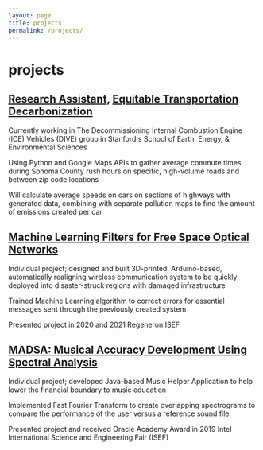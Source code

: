 ```yaml
---
layout: page
title: projects
permalink: /projects/
---
```

<div class="card">
    <div class="card-page animate">
        <h1 class="post-title">projects</h1>
        <h2><a class="link" href="https://github.com/CaryXiao1/traffic-estimate">Research Assistant</a>, <a class="link" href="https://earth.stanford.edu/equitable-transportation-decarbonization">Equitable Transportation Decarbonization</a></h2>
        <p>Currently working in The Decommissioning Internal Combustion Engine (ICE) Vehicles (DIVE) group in Stanford's School of Earth, Energy, & Environmental Sciences</p>
        <p>Using Python and Google Maps APIs to gather average commute times during Sonoma County rush hours on specific, high-volume roads and between zip code locations</p>
        <p>Will calculate average speeds on cars on sections of highways with generated data, combining with separate pollution maps to find the amount of emissions created per car</p>
        <p></p>
        <h2><a class="link" href="https://github.com/CaryXiao1/MLFilters-for-Networks">Machine Learning Filters for Free Space Optical Networks</a></h2>
        <p>Individual project; designed and built 3D-printed, Arduino-based, automatically realigning wireless communication system to be quickly deployed into disaster-struck regions with damaged infrastructure</p>
        <p>Trained Machine Learning algorithm to correct errors for essential messages sent through the previously created system</p>
        <p>Presented project in 2020 and 2021 Regeneron ISEF</p>
        <p></p>
        <h2><a class="link" href="https://github.com/CaryXiao1/MADSA">MADSA: Musical Accuracy Development Using Spectral Analysis</a></h2>
        <p>Individual project; developed Java-based Music Helper Application to help lower the financial boundary to music education</p>
        <p>Implemented Fast Fourier Transform to create overlapping spectrograms to compare the performance of the user versus a reference sound file</p>
        <p>Presented project and received Oracle Academy Award in 2019 Intel International Science and Engineering Fair (ISEF)</p>
    </div>
</div>